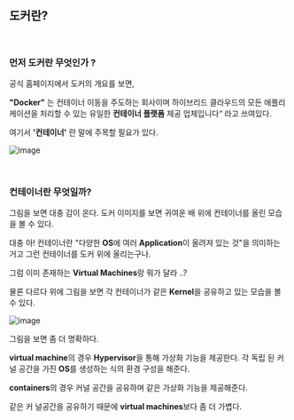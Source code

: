 ## 도커란?

<br/>

### 먼저 도커란 무엇인가 ?

공식 홈페이지에서 도커의 개요를 보면,

**"Docker"** 는 컨테이너 이동을 주도하는 회사이며 하이브리드 클라우드의 모든 애플리케이션을 처리할 수 있는 
유일한 **컨테이너 플랫폼** 제공 업체입니다“ 라고 쓰여있다.

여기서 **'컨테이너'** 란 말에 주목할 필요가 있다.

![image](https://user-images.githubusercontent.com/57824945/118275958-0c8c1080-b502-11eb-9b34-b0ce25507441.png)

<br/>


### 컨테이너란 무엇일까?

그림을 보면 대충 감이 온다. 도커 이미지를 보면 귀여운 배 위에 컨테이너를 올린 모습을 볼 수 있다.

대충 아! 컨테이너란 "다양한 **OS**에 여러 **Application**이 올려져 있는 것"을 의미하는 거고 그런 컨테이너를 도커 위에 올리는구나.

그럼 이미 존재하는 **Virtual Machines**랑 뭐가 달라 ..?

물론 다르다 위에 그림을 보면 각 컨테이너가 같은 **Kernel**을 공유하고 있는 모습을 볼 수 있다.

![image](https://user-images.githubusercontent.com/57824945/118276159-4c52f800-b502-11eb-811d-966211033fdf.png)

그림을 보면 좀 더 명확하다.

**virtual machine**의 경우 **Hypervisor**을 통해 가상화 기능을 제공한다. 각 독립 된 커널 공간을 가진 **OS**를 생성하는 식의 환경 구성을 해준다.

**containers**의 경우 커널 공간을 공유하며 같은 가상화 기능을 제공해준다.

같은 커 널공간을 공유하기 때문에 **virtual machines**보다 좀 더 가볍다.
